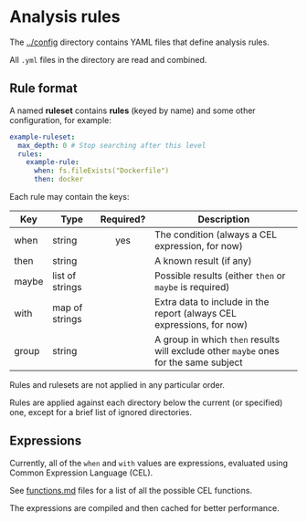 # Analysis rules

The [../config](../config) directory contains YAML files that define analysis rules.

All `.yml` files in the directory are read and combined.

## Rule format

A named **ruleset** contains **rules** (keyed by name) and some other configuration, for example:

```yaml
example-ruleset:
  max_depth: 0 # Stop searching after this level
  rules:
    example-rule:
      when: fs.fileExists("Dockerfile")
      then: docker
```

Each rule may contain the keys:

| Key   | Type            | Required? | Description                                                                          |
|-------|-----------------|:---------:|--------------------------------------------------------------------------------------|
| when  | string          |    yes    | The condition (always a CEL expression, for now)                                     |
| then  | string          |           | A known result (if any)                                                              |
| maybe | list of strings |           | Possible results (either `then` or `maybe` is required)                              |
| with  | map of strings  |           | Extra data to include in the report (always CEL expressions, for now)                |
| group | string          |           | A group in which `then` results will exclude other `maybe` ones for the same subject |

Rules and rulesets are not applied in any particular order.

Rules are applied against each directory below the current (or specified) one, except for a brief list of ignored directories.

## Expressions

Currently, all of the `when` and `with` values are expressions, evaluated using Common Expression Language (CEL).

See [functions.md](functions.md) files for a list of all the possible CEL functions.

The expressions are compiled and then cached for better performance.
